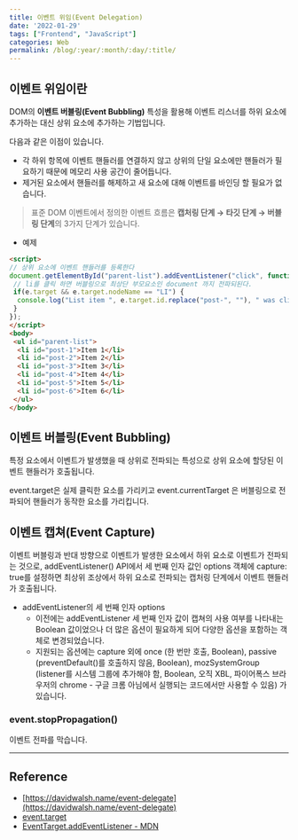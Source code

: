 ```yaml
---
title: 이벤트 위임(Event Delegation)
date: '2022-01-29'
tags: ["Frontend", "JavaScript"]
categories: Web
permalink: /blog/:year/:month/:day/:title/
---
```


## 이벤트 위임이란

DOM의 **이벤트 버블링(Event Bubbling)** 특성을 활용해 이벤트 리스너를 하위 요소에 추가하는 대신 상위 요소에 추가하는 기법입니다.

다음과 같은 이점이 있습니다.

* 각 하위 항목에 이벤트 핸들러를 연결하지 않고 상위의 단일 요소에만 핸들러가 필요하기 때문에 메모리 사용 공간이 줄어듭니다.
* 제거된 요소에서 핸들러를 해제하고 새 요소에 대해 이벤트를 바인딩 할 필요가 없습니다.

> 표준 DOM 이벤트에서 정의한 이벤트 흐름은 **캡처링 단계 → 타깃 단계 → 버블링 단계**의 3가지 단계가 있습니다.

<!--more-->

* 예제

```html
<script>
// 상위 요소에 이벤트 핸들러를 등록한다 
document.getElementById("parent-list").addEventListener("click", function(e) {
 // li를 클릭 하면 버블링으로 최상단 부모요소인 document 까지 전파되된다.
 if(e.target && e.target.nodeName == "LI") {
  console.log("List item ", e.target.id.replace("post-", ""), " was clicked!");
 }
});
</script>
<body>
 <ul id="parent-list">
  <li id="post-1">Item 1</li>
  <li id="post-2">Item 2</li>
  <li id="post-3">Item 3</li>
  <li id="post-4">Item 4</li>
  <li id="post-5">Item 5</li>
  <li id="post-6">Item 6</li>
 </ul>
</body>
```

## 이벤트 버블링(Event Bubbling)

특정 요소에서 이벤트가 발생했을 때 상위로 전파되는 특성으로 상위 요소에 할당된 이벤트 핸들러가 호출됩니다.

event.target은 실제 클릭한 요소를 가리키고 event.currentTarget 은 버블링으로 전파되어 핸들러가 동작한 요소를 가리킵니다.

## 이벤트 캡쳐(Event Capture)

이벤트 버블링과 반대 방향으로 이벤트가 발생한 요소에서 하위 요소로 이벤트가 전파되는 것으로, addEventListener() API에서 세 번째 인자 값인 options 객체에 capture: true를 설정하면 최상위 조상에서 하위 요소로 전파되는 캡처링 단계에서 이벤트 핸들러가 호출됩니다.

* addEventListener의 세 번째 인자 options
  * 이전에는 addEventListener 세 번째 인자 값이 캡쳐의 사용 여부를 나타내는 Boolean 값이었으나 더 많은 옵션이 필요하게 되어 다양한 옵션을 포함하는 객체로 변경되었습니다.
  * 지원되는 옵션에는 capture 외에 once (한 번만 호출, Boolean), passive (preventDefault()를 호출하지 않음, Boolean), mozSystemGroup (listener를 시스템 그룹에 추가해야 함, Boolean, 오직 XBL, 파이어폭스 브라우저의 chrome - 구글 크롬 아님에서 실행되는 코드에서만 사용할 수 있음) 가 있습니다.

### event.stopPropagation()

이벤트 전파를 막습니다.

---

## Reference

* [https://davidwalsh.name/event-delegate](https://davidwalsh.name/event-delegate)
* [event.target](http://event.target)
* [EventTarget.addEventListener - MDN](https://developer.mozilla.org/ko/docs/Web/API/EventTarget/addEventListener)
